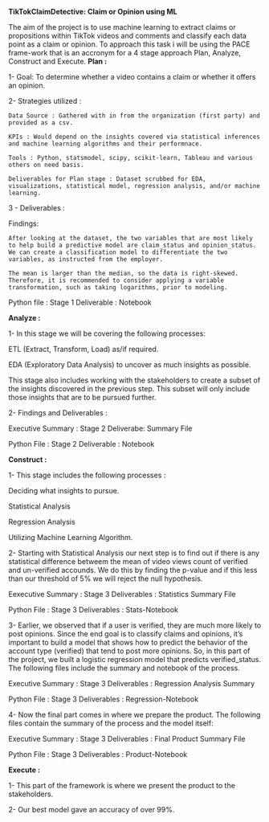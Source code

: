 **TikTokClaimDetective: Claim or Opinion using ML**

The aim of the project is to use machine learning to extract claims or propositions within TikTok videos and comments and classify each data point as a claim or opinion. To approach this task i will be using the PACE frame-work that is an accronym for a 4 stage approach Plan, Analyze, Construct and Execute.
**Plan :**

1- Goal: To determine whether a video contains a claim or whether it offers an opinion.

2- Strategies utilized :

    Data Source : Gathered with in from the organization (first party) and provided as a csv.

    KPIs : Would depend on the insights covered via statistical inferences and machine learning algorithms and their performnace.

    Tools : Python, statsmodel, scipy, scikit-learn, Tableau and various others on need basis.

    Deliverables for Plan stage : Dataset scrubbed for EDA, visualizations, statistical model, regression analysis, and/or machine learning.

3 - Deliverables :

  Findings:

    After looking at the dataset, the two variables that are most likely to help build a predictive model are claim_status and opinion_status.     We can create a classification model to differentiate the two variables, as instructed from the employer.

    The mean is larger than the median, so the data is right-skewed. Therefore, it is recommended to consider applying a variable         
    transformation, such as taking logarithms, prior to modeling.

  Python file : Stage 1 Deliverable : Notebook

**Analyze :**

1- In this stage we will be covering the following processes:

  ETL (Extract, Transform, Load) as/if required.

  EDA (Exploratory Data Analysis) to uncover as much insights as possible.

  This stage also includes working with the stakeholders to create a subset of the insights discovered in the previous step. This subset will    only include those insights that are to be pursued further.

2- Findings and Deliverables :

  Executive Summary : Stage 2 Deliverabe: Summary File

  Python File : Stage 2 Deliverable : Notebook

**Construct :**

1- This stage includes the following processes :

  Deciding what insights to pursue.

  Statistical Analysis

  Regression Analysis

  Utilizing Machine Learning Algorithm.

2- Starting with Statistical Analysis our next step is to find out if there is any statistical difference betweem the mean of video views count of verified and un-verified accounds. We do this by finding the p-value and if this less than our threshold of 5% we will reject the null hypothesis.

  Eexecutive Summary : Stage 3 Deliverables : Statistics Summary File

  Python File : Stage 3 Deliverables : Stats-Notebook

3- Earlier, we observed that if a user is verified, they are much more likely to post opinions. Since the end goal is to classify claims and opinions, it’s important to build a model that shows how to predict the behavior of the account type (verified) that tend to post more opinions. So, in this part of the project, we built a logistic regression model that predicts verified_status. The following files include the summary and notebook of the process.

  Executive Summary : Stage 3 Deliverables : Regression Analysis Summary
  
  Python File : Stage 3 Deliverables : Regression-Notebook

4- Now the final part comes in where we prepare the product. The following files contain the summary of the process and the model itself:

  Executive Summary : Stage 3 Deliverables : Final Product Summary File

  Python File : Stage 3 Deliverables : Product-Notebook

**Execute :**

1- This part of the framework is where we present the product to the stakeholders.

2- Our best model gave an accuracy of over 99%.
